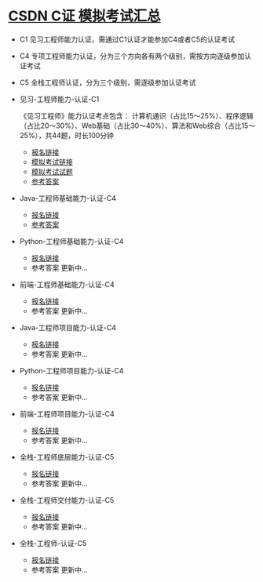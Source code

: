 # [CSDN C证 模拟考试汇总](https://ac.csdn.net/index.html)

- C1 见习工程师能力认证，需通过C1认证才能参加C4或者C5的认证考试
- C4 专项工程师能力认证，分为三个方向各有两个级别，需按方向逐级参加认证考试
- C5 全栈工程师认证，分为三个级别，需逐级参加认证考试


- 见习-工程师能力-认证-C1

  《见习工程师》能力认证考点包含：
  计算机通识（占比15～25%）、程序逻辑（占比20～30%）、Web基础（占比30～40%）、算法和Web综合（占比15～25%），共44题，时长100分钟
  - [报名链接](https://ac.csdn.net/c1outline.html)
  - [模拟考试链接](https://ks.csdn.net/mock-testing)
  - [模拟考试试题](https://github.com/lzpeng723/csdn-mockexam/tree/c1-exam)
  - [参考答案](https://github.com/lzpeng723/csdn-mockexam/tree/c1-answer)

- Java-工程师基础能力-认证-C4
  - [报名链接](https://ac.csdn.net/c4outline.html?active=0)
  - [参考答案](https://github.com/lzpeng723/csdn-mockexam/tree/c4-javabase)
- Python-工程师基础能力-认证-C4
  - [报名链接](https://ac.csdn.net/c4outline.html?active=2)
  - 参考答案 更新中...
- 前端-工程师基础能力-认证-C4
  - [报名链接](https://ac.csdn.net/c4outline.html?active=4)
  - 参考答案 更新中...
- Java-工程师项目能力-认证-C4
  - [报名链接](https://ac.csdn.net/c4outline.html?active=1)
  - 参考答案 更新中...
- Python-工程师项目能力-认证-C4
  - [报名链接](https://ac.csdn.net/c4outline.html?active=3)
  - 参考答案 更新中...
- 前端-工程师项目能力-认证-C4
  - [报名链接](https://ac.csdn.net/c4outline.html?active=5)
  - 参考答案 更新中...

- 全栈-工程师底层能力-认证-C5
  - [报名链接](https://ac.csdn.net/c5outline.html?active=0)
  - 参考答案 更新中...
- 全栈-工程师交付能力-认证-C5
  - [报名链接](https://ac.csdn.net/c5outline.html?active=1)
  - 参考答案 更新中...
- 全栈-工程师-认证-C5
  - [报名链接](https://ac.csdn.net/c5outline.html?active=2)
  - 参考答案 更新中...
